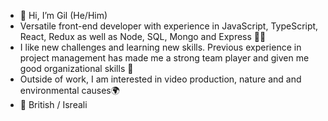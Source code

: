 - 👋 Hi, I’m Gil (He/Him)
- Versatile front-end developer with experience in JavaScript, TypeScript, React, Redux as well as Node, SQL, Mongo and Express 👨‍💻
- I like new challenges and learning new skills. Previous experience in project management has made me a strong team player and given me good organizational skills 📑
- Outside of work, I am interested in video production, nature and and environmental causes🌍
- 🥙 British / Isreali

<!---
GILREICH1/GILREICH1 is a ✨ special ✨ repository because its `README.md` (this file) appears on your GitHub profile.
You can click the Preview link to take a look at your changes.
--->
